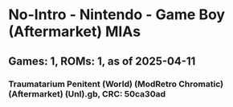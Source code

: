 # No-Intro - Nintendo - Game Boy (Aftermarket) MIAs
## Games: 1, ROMs: 1, as of 2025-04-11

### Traumatarium Penitent (World) (ModRetro Chromatic) (Aftermarket) (Unl).gb, CRC: 50ca30ad
